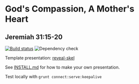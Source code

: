# God's Compassion, A Mother's Heart
## Jeremiah 31:15-20

[![Build status](https://github.com/sermons/mother/actions/workflows/build.yml/badge.svg)](https://github.com/sermons/mother/actions/workflows/build.yml)
![Dependency check](https://img.shields.io/librariesio/github/sermons/mother)

Template presentation: [reveal-skel](https://github.com/sermons/reveal-skel)

See [INSTALL.md](INSTALL.md)
for how to make your own presentation.

Test locally with `grunt connect:serve:keepalive`
